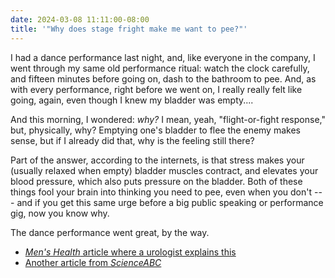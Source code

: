 ```yaml
---
date: 2024-03-08 11:11:00-08:00
title: '"Why does stage fright make me want to pee?"'
---
```

I had a dance performance last night, and, like everyone in the company, I went through my same old performance ritual: watch the clock carefully, and fifteen minutes before going on, dash to the bathroom to pee. And, as with every performance, right before we went on, I really really felt like going, again, even though I knew my bladder was empty....

And this morning, I wondered: *why?*  I mean, yeah, "flight-or-fight response," but, physically, why? Emptying one's bladder to flee the enemy makes sense, but if I already did that, why is the feeling still there?

Part of the answer, according to the internets, is that stress makes your (usually relaxed when empty) bladder muscles contract, and elevates your blood pressure, which also puts pressure on the bladder. Both of these things fool your brain into thinking you need to pee, even when you don't --- and if you get this same urge before a big public speaking or performance gig, now you know why.

The dance performance went great, by the way. 

* [*Men's Health* article where a urologist explains this](https://www.menshealth.com/health/a34427397/stress-anxiety-pee-bladder-urologist-explains-video/)
* [Another article from *ScienceABC*](https://www.scienceabc.com/humans/why-do-we-pee-when-were-stressed.html)

